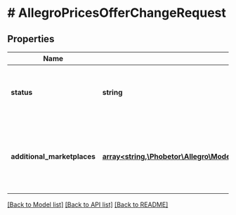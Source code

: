 # # AllegroPricesOfferChangeRequest

## Properties

Name | Type | Description | Notes
------------ | ------------- | ------------- | -------------
**status** | **string** | Use it to update the consent on the base marketplace of the offer. | [optional]
**additional_marketplaces** | [**array<string,\Phobetor\Allegro\Model\AllegroPricesAccountChangeRequestAdditionalMarketplacesValue>**](AllegroPricesAccountChangeRequestAdditionalMarketplacesValue.md) | Use it to update the consent on marketplaces other than the base marketplace of the offer. | [optional]

[[Back to Model list]](../../README.md#models) [[Back to API list]](../../README.md#endpoints) [[Back to README]](../../README.md)
